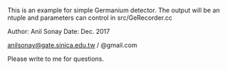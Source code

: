 This is an example for simple Germanium detector.
The output will be an ntuple and parameters can
control in src/GeRecorder.cc

Author: Anil Sonay
Date: Dec. 2017

anilsonay@gate.sinica.edu.tw / @gmail.com

Please write to me for questions.
